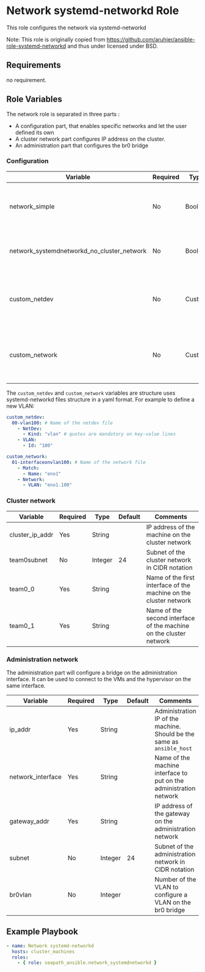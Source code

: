 # Network systemd-networkd Role

This role configures the network via systemd-networkd

Note: This role is originally copied from https://github.com/aruhier/ansible-role-systemd-networkd and thus under licensed under BSD.

## Requirements

no requirement.

## Role Variables

The network role is separated in three parts :
- A configuration part, that enables specific networks and let the user defined its own
- A cluster network part configures IP address on the cluster.
- An administration part that configures the br0 bridge

### Configuration

| Variable             | Required | Type   | Comments                                                                     |
|----------------------|----------|--------|------------------------------------------------------------------------------|
| network_simple       | No       | Bool   | Put to true to avoid defining the administration network. See below          |
| network_systemdnetworkd_no_cluster_network | No       | Bool   | Put to true to avoid defining the cluster IP configuration. See below        |
| custom_netdev        | No       | Custom | Additional systemd-networkd network for the user to define. See syntax below |
| custom_network       | No       | Custom | Additional systemd-networkd netdev for the user to define. See syntax below  |

The `custom_netdev` and `custom_network` variables are structure uses systemd-networkd files structure in a yaml format.
For example to define a new VLAN:

```yaml
custom_netdev:
  00-vlan100: # Name of the netdev file
    - NetDev:
      - Kind: "vlan" # quotes are mandatory on key-value lines
    - VLAN:
      - Id: "100"

custom_network:
  01-interfaceonvlan100: # Name of the network file
    - Match:
      - Name: "eno1"
    - Network:
      - VLAN: "eno1.100"
```

### Cluster network

| Variable           | Required | Type    | Default | Comments                                                            |
|--------------------|----------|---------|---------|---------------------------------------------------------------------|
| cluster_ip_addr    | Yes      | String  |         | IP address of the machine on the cluster network                    |
| team0subnet        | No       | Integer | 24      | Subnet of the cluster network in CIDR notation                      |
| team0_0            | Yes      | String  |         | Name of the first interface of the machine on the cluster network   |
| team0_1            | Yes      | String  |         | Name of the second  interface of the machine on the cluster network |

### Administration network

The administration part will configure a bridge on the administration interface.
It can be used to connect to the VMs and the hypervisor on the same interface.

| Variable           | Required | Type    | Default | Comments                                                               |
|--------------------|----------|---------|---------|------------------------------------------------------------------------|
| ip_addr            | Yes      | String  |         | Administration IP of the machine. Should be the same as `ansible_host` |
| network_interface  | Yes      | String  |         | Name of the machine interface to put on the administration network     |
| gateway_addr       | Yes      | String  |         | IP address of the gateway on the administration network                |
| subnet             | No       | Integer | 24      | Subnet of the administration network in CIDR notation                  |
| br0vlan            | No       | Integer |         | Number of the VLAN to configure a VLAN on the br0 bridge               |

## Example Playbook

```yaml
- name: Network systemd-networkd
  hosts: cluster_machines
  roles:
    - { role: seapath_ansible.network_systemdnetworkd }
```
